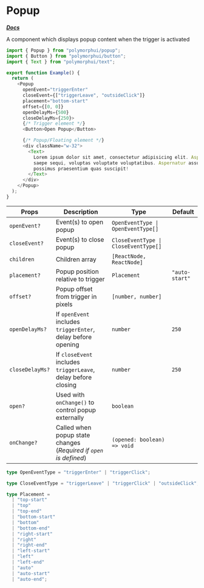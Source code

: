 # Popup

[**_Docs_**](../README.md)

A component which displays popup content when the trigger is activated

```typescript jsx
import { Popup } from "polymorphui/popup";
import { Button } from "polymorphui/button";
import { Text } from "polymorphui/text";

export function Example() {
  return (
    <Popup
      openEvent="triggerEnter"
      closeEvent={["triggerLeave", "outsideClick"]}
      placement="bottom-start"
      offset={[0, 0]}
      openDelayMs={500}
      closeDelayMs={250}>
      {/* Trigger element */}
      <Button>Open Popup</Button>

      {/* Popup/Floating element */}
      <div className="w-32">
        <Text>
          Lorem ipsum dolor sit amet, consectetur adipisicing elit. Aspernatur ducimus incidunt minus nam quod rerum
          saepe sequi, voluptas voluptate voluptatibus. Aspernatur assumenda consectetur debitis dolorem inventore
          possimus praesentium quas suscipit!
        </Text>
      </div>
    </Popup>
  );
}
```

| Props           | Description                                                       | Type                                 | Default        |
| --------------- | ----------------------------------------------------------------- | ------------------------------------ | -------------- |
| `openEvent?`    | Event(s) to open popup                                            | `OpenEventType \| OpenEventType[]`   |                |
| `closeEvent?`   | Event(s) to close popup                                           | `CloseEventType \| CloseEventType[]` |                |
| `children`      | Children array                                                    | `[ReactNode, ReactNode]`             |                |
| `placement?`    | Popup position relative to trigger                                | `Placement`                          | `"auto-start"` |
| `offset?`       | Popup offset from trigger in pixels                               | `[number, number]`                   |                |
| `openDelayMs?`  | If `openEvent` includes `triggerEnter`, delay before opening      | `number`                             | `250`          |
| `closeDelayMs?` | If `closeEvent` includes `triggerLeave`, delay before closing     | `number`                             | `250`          |
| `open?`         | Used with `onChange()` to control popup externally                | `boolean`                            |                |
| `onChange?`     | Called when popup state changes (_Required if `open` is defined_) | `(opened: boolean) => void`          |                |

```typescript
type OpenEventType = "triggerEnter" | "triggerClick";

type CloseEventType = "triggerLeave" | "triggerClick" | "outsideClick";

type Placement =
  | "top-start"
  | "top"
  | "top-end"
  | "bottom-start"
  | "bottom"
  | "bottom-end"
  | "right-start"
  | "right"
  | "right-end"
  | "left-start"
  | "left"
  | "left-end"
  | "auto"
  | "auto-start"
  | "auto-end";
```
